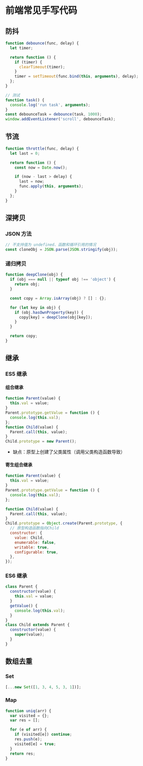 # 前端常见手写代码

## 防抖

```javascript
function debounce(func, delay) {
  let timer;

  return function () {
    if (timer) {
      clearTimeout(timer);
    }
    timer = setTimeout(func.bind(this, arguments), delay);
  };
}

// 测试
function task() {
  console.log('run task', arguments);
}
const debounceTask = debounce(task, 1000);
window.addEventListener('scroll', debounceTask);
```

## 节流

```javascript
function throttle(func, delay) {
  let last = 0;

  return function () {
    const now = Date.now();

    if (now - last > delay) {
      last = now;
      func.apply(this, arguments);
    }
  };
}
```

## 深拷贝

### JSON 方法

```javascript
// 不支持值为 undefined、函数和循环引用的情况
const cloneObj = JSON.parse(JSON.stringify(obj));
```

### 递归拷贝

```js
function deepClone(obj) {
  if (obj === null || typeof obj !== 'object') {
    return obj;
  }

  const copy = Array.isArray(obj) ? [] : {};

  for (let key in obj) {
    if (obj.hasOwnProperty(key)) {
      copy[key] = deepClone(obj[key]);
    }
  }

  return copy;
}
```

## 继承

### ES5 继承

#### 组合继承

```javascript
function Parent(value) {
  this.val = value;
}
Parent.prototype.getValue = function () {
  console.log(this.val);
};
function Child(value) {
  Parent.call(this, value);
}
Child.prototype = new Parent();
```

- 缺点：原型上创建了父类属性（调用父类构造函数导致）

#### 寄生组合继承

```javascript
function Parent(value) {
  this.val = value;
}
Parent.prototype.getValue = function () {
  console.log(this.val);
};

function Child(value) {
  Parent.call(this, value);
}
Child.prototype = Object.create(Parent.prototype, {
  // 原型构造函数指向Child
  constructor: {
    value: Child,
    enumerable: false,
    writable: true,
    configurable: true,
  },
});
```

### ES6 继承

```javascript
class Parent {
  constructor(value) {
    this.val = value;
  }
  getValue() {
    console.log(this.val);
  }
}
class Child extends Parent {
  constructor(value) {
    super(value);
  }
}
```

## 数组去重

### Set

```javascript
[...new Set([1, 3, 4, 5, 3, 1])];
```

### Map

```javascript
function uniq(arr) {
  var visited = {};
  var res = [];

  for (e of arr) {
    if (visited[e]) continue;
    res.push(e);
    visited[e] = true;
  }
  return res;
}
```
